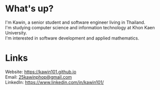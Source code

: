 # What's up?
I'm Kawin, a senior student and software engineer living in Thailand. \
I'm studying computer science and information technology at Khon Kaen University. \
I'm interested in software development and applied mathematics.

# Links
Website: https://kawin101.github.io \
Email: 25kawinphop@gmail.com \
LinkedIn: https://www.linkedin.com/in/kawin101/  
